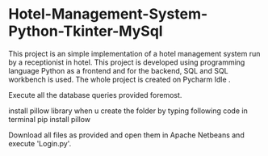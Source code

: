 # Hotel-Management-System-Python-Tkinter-MySql

This project is an simple implementation of a hotel management system run by a receptionist in hotel. This project is developed using programming language Python as a frontend and for the backend, SQL and SQL workbench is used. The whole project is created on Pycharm Idle . 


Execute all the database queries provided foremost.

install pillow library when u create the folder by typing following code in terminal
pip install pillow

Download all files as provided and open them in Apache Netbeans and execute 'Login.py'.
